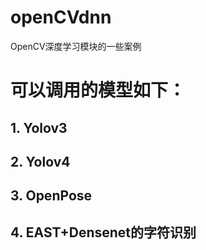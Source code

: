 # openCVdnn
OpenCV深度学习模块的一些案例

# 可以调用的模型如下：

## 1. Yolov3

## 2. Yolov4

## 3. OpenPose

## 4. EAST+Densenet的字符识别
